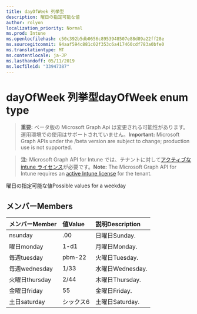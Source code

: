 ```yaml
---
title: dayOfWeek 列挙型
description: 曜日の指定可能な値
author: rolyon
localization_priority: Normal
ms.prod: Intune
ms.openlocfilehash: c50c392b5db0656c8953948507e88d89a22ff28e
ms.sourcegitcommit: 94aaf594c881c02f353c6a417460cdf783a0bfe0
ms.translationtype: MT
ms.contentlocale: ja-JP
ms.lasthandoff: 05/11/2019
ms.locfileid: "33947387"
---
```

# <a name="dayofweek-enum-type"></a><span data-ttu-id="a44d7-103">dayOfWeek 列挙型</span><span class="sxs-lookup"><span data-stu-id="a44d7-103">dayOfWeek enum type</span></span>

> <span data-ttu-id="a44d7-104">**重要:** ベータ版の Microsoft Graph Api は変更される可能性があります。運用環境での使用はサポートされていません。</span><span class="sxs-lookup"><span data-stu-id="a44d7-104">**Important:** Microsoft Graph APIs under the /beta version are subject to change; production use is not supported.</span></span>

> <span data-ttu-id="a44d7-105">**注:** Microsoft Graph API for Intune では、テナントに対して[アクティブな intune ライセンス](https://go.microsoft.com/fwlink/?linkid=839381)が必要です。</span><span class="sxs-lookup"><span data-stu-id="a44d7-105">**Note:** The Microsoft Graph API for Intune requires an [active Intune license](https://go.microsoft.com/fwlink/?linkid=839381) for the tenant.</span></span>

<span data-ttu-id="a44d7-106">曜日の指定可能な値</span><span class="sxs-lookup"><span data-stu-id="a44d7-106">Possible values for a weekday</span></span>

## <a name="members"></a><span data-ttu-id="a44d7-107">メンバー</span><span class="sxs-lookup"><span data-stu-id="a44d7-107">Members</span></span>
|<span data-ttu-id="a44d7-108">メンバー</span><span class="sxs-lookup"><span data-stu-id="a44d7-108">Member</span></span>|<span data-ttu-id="a44d7-109">値</span><span class="sxs-lookup"><span data-stu-id="a44d7-109">Value</span></span>|<span data-ttu-id="a44d7-110">説明</span><span class="sxs-lookup"><span data-stu-id="a44d7-110">Description</span></span>|
|:---|:---|:---|
|<span data-ttu-id="a44d7-111">n</span><span class="sxs-lookup"><span data-stu-id="a44d7-111">sunday</span></span>|<span data-ttu-id="a44d7-112">.0</span><span class="sxs-lookup"><span data-stu-id="a44d7-112">0</span></span>|<span data-ttu-id="a44d7-113">日曜日</span><span class="sxs-lookup"><span data-stu-id="a44d7-113">Sunday.</span></span>|
|<span data-ttu-id="a44d7-114">曜日</span><span class="sxs-lookup"><span data-stu-id="a44d7-114">monday</span></span>|<span data-ttu-id="a44d7-115">1-d</span><span class="sxs-lookup"><span data-stu-id="a44d7-115">1</span></span>|<span data-ttu-id="a44d7-116">月曜日</span><span class="sxs-lookup"><span data-stu-id="a44d7-116">Monday.</span></span>|
|<span data-ttu-id="a44d7-117">毎週</span><span class="sxs-lookup"><span data-stu-id="a44d7-117">tuesday</span></span>|<span data-ttu-id="a44d7-118">pbm-2</span><span class="sxs-lookup"><span data-stu-id="a44d7-118">2</span></span>|<span data-ttu-id="a44d7-119">火曜日</span><span class="sxs-lookup"><span data-stu-id="a44d7-119">Tuesday.</span></span>|
|<span data-ttu-id="a44d7-120">毎週</span><span class="sxs-lookup"><span data-stu-id="a44d7-120">wednesday</span></span>|<span data-ttu-id="a44d7-121">1/3</span><span class="sxs-lookup"><span data-stu-id="a44d7-121">3</span></span>|<span data-ttu-id="a44d7-122">水曜日</span><span class="sxs-lookup"><span data-stu-id="a44d7-122">Wednesday.</span></span>|
|<span data-ttu-id="a44d7-123">火曜日</span><span class="sxs-lookup"><span data-stu-id="a44d7-123">thursday</span></span>|<span data-ttu-id="a44d7-124">2/4</span><span class="sxs-lookup"><span data-stu-id="a44d7-124">4</span></span>|<span data-ttu-id="a44d7-125">木曜日</span><span class="sxs-lookup"><span data-stu-id="a44d7-125">Thursday.</span></span>|
|<span data-ttu-id="a44d7-126">金曜日</span><span class="sxs-lookup"><span data-stu-id="a44d7-126">friday</span></span>|<span data-ttu-id="a44d7-127">5</span><span class="sxs-lookup"><span data-stu-id="a44d7-127">5</span></span>|<span data-ttu-id="a44d7-128">金曜日</span><span class="sxs-lookup"><span data-stu-id="a44d7-128">Friday.</span></span>|
|<span data-ttu-id="a44d7-129">土日</span><span class="sxs-lookup"><span data-stu-id="a44d7-129">saturday</span></span>|<span data-ttu-id="a44d7-130">シックス</span><span class="sxs-lookup"><span data-stu-id="a44d7-130">6</span></span>|<span data-ttu-id="a44d7-131">土曜日</span><span class="sxs-lookup"><span data-stu-id="a44d7-131">Saturday.</span></span>|




